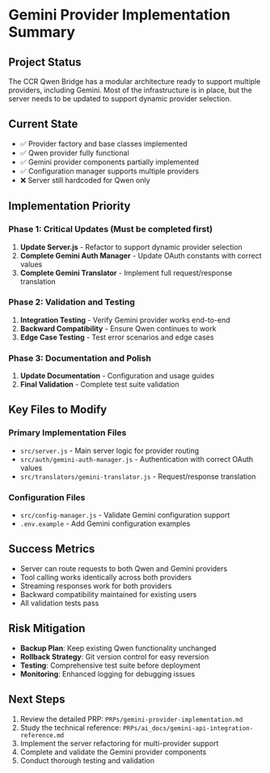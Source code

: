 # Gemini Provider Implementation Summary

## Project Status
The CCR Qwen Bridge has a modular architecture ready to support multiple providers, including Gemini. Most of the infrastructure is in place, but the server needs to be updated to support dynamic provider selection.

## Current State
- ✅ Provider factory and base classes implemented
- ✅ Qwen provider fully functional
- ✅ Gemini provider components partially implemented
- ✅ Configuration manager supports multiple providers
- ❌ Server still hardcoded for Qwen only

## Implementation Priority

### Phase 1: Critical Updates (Must be completed first)
1. **Update Server.js** - Refactor to support dynamic provider selection
2. **Complete Gemini Auth Manager** - Update OAuth constants with correct values
3. **Complete Gemini Translator** - Implement full request/response translation

### Phase 2: Validation and Testing
1. **Integration Testing** - Verify Gemini provider works end-to-end
2. **Backward Compatibility** - Ensure Qwen continues to work
3. **Edge Case Testing** - Test error scenarios and edge cases

### Phase 3: Documentation and Polish
1. **Update Documentation** - Configuration and usage guides
2. **Final Validation** - Complete test suite validation

## Key Files to Modify

### Primary Implementation Files
- `src/server.js` - Main server logic for provider routing
- `src/auth/gemini-auth-manager.js` - Authentication with correct OAuth values
- `src/translators/gemini-translator.js` - Request/response translation

### Configuration Files
- `src/config-manager.js` - Validate Gemini configuration support
- `.env.example` - Add Gemini configuration examples

## Success Metrics
- Server can route requests to both Qwen and Gemini providers
- Tool calling works identically across both providers
- Streaming responses work for both providers
- Backward compatibility maintained for existing users
- All validation tests pass

## Risk Mitigation
- **Backup Plan**: Keep existing Qwen functionality unchanged
- **Rollback Strategy**: Git version control for easy reversion
- **Testing**: Comprehensive test suite before deployment
- **Monitoring**: Enhanced logging for debugging issues

## Next Steps
1. Review the detailed PRP: `PRPs/gemini-provider-implementation.md`
2. Study the technical reference: `PRPs/ai_docs/gemini-api-integration-reference.md`
3. Implement the server refactoring for multi-provider support
4. Complete and validate the Gemini provider components
5. Conduct thorough testing and validation
